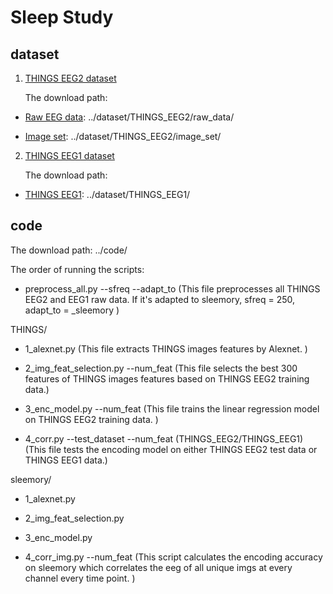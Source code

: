 # Sleep Study

## dataset

1. [THINGS EEG2 dataset](https://www.sciencedirect.com/science/article/pii/S1053811922008758?via%3Dihub)

    The download path:
   
* [Raw EEG data](https://osf.io/crxs4/): ../dataset/THINGS_EEG2/raw_data/

* [Image set](https://osf.io/y63gw/): ../dataset/THINGS_EEG2/image_set/

2. [THINGS EEG1 dataset](https://www.nature.com/articles/s41597-021-01102-7) 

    The download path:

* [THINGS EEG1](https://openneuro.org/datasets/ds003825/versions/1.2.0): ../dataset/THINGS_EEG1/

## code

The download path: ../code/

The order of running the scripts: 

* preprocess_all.py --sfreq --adapt_to (This file preprocesses all THINGS EEG2 and EEG1 raw data. If it's adapted to sleemory, sfreq = 250, adapt_to = _sleemory )

THINGS/

* 1_alexnet.py (This file extracts THINGS images features by Alexnet. )

* 2_img_feat_selection.py --num_feat (This file selects the best 300 features of THINGS images features based on THINGS EEG2 training data.)

* 3_enc_model.py --num_feat (This file trains the linear regression model on THINGS EEG2 training data. )

* 4_corr.py --test_dataset --num_feat  (THINGS_EEG2/THINGS_EEG1) (This file tests the encoding model on either THINGS EEG2 test data or THINGS EEG1 data.)

sleemory/

* 1_alexnet.py

* 2_img_feat_selection.py

* 3_enc_model.py

* 4_corr_img.py --num_feat (This script calculates the encoding accuracy on sleemory which correlates the eeg of all unique imgs at every channel every time point. )
